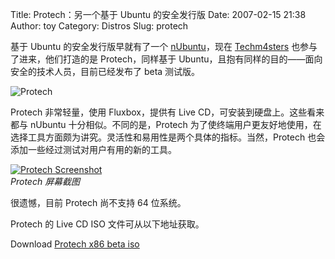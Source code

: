 Title: Protech：另一个基于 Ubuntu 的安全发行版
Date: 2007-02-15 21:38
Author: toy
Category: Distros
Slug: protech

基于 Ubuntu 的安全发行版早就有了一个
[nUbuntu](http://www.nubuntu.org/)，现在
[Techm4sters](http://www.techm4sters.org/) 也参与了进来，他们打造的是
Protech，同样基于
Ubuntu，且抱有同样的目的——面向安全的技术人员，目前已经发布了 beta
测试版。

![Protech](http://i.linuxtoy.org/i/2007/02/protech.jpg)

Protech 非常轻量，使用 Fluxbox，提供有 Live
CD，可安装到硬盘上。这些看来都与 nUbuntu 十分相似。不同的是，Protech
为了使终端用户更友好地使用，在选择工具方面颇为讲究。灵活性和易用性是两个具体的指标。当然，Protech
也会添加一些经过测试对用户有用的新的工具。

[![Protech
Screenshot](http://i.linuxtoy.org/i/2007/02/protech-screenshot_s.png)](http://i.linuxtoy.org/i/2007/02/protech-screenshot.png)  
*Protech 屏幕截图*

很遗憾，目前 Protech 尚不支持 64 位系统。

Protech 的 Live CD ISO 文件可从以下地址获取。

Download [Protech x86 beta
iso](http://www.techm4sters.org/downloads.html)
